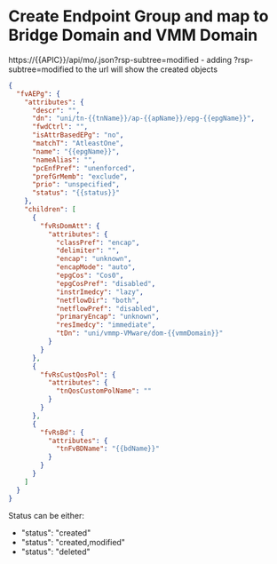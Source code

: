 # Create Endpoint Group and map to Bridge Domain and VMM Domain

https://{{APIC}}/api/mo/.json?rsp-subtree=modified - adding ?rsp-subtree=modified to the url will show the created objects

``` json
{
  "fvAEPg": {
    "attributes": {
      "descr": "",
      "dn": "uni/tn-{{tnName}}/ap-{{apName}}/epg-{{epgName}}",
      "fwdCtrl": "",
      "isAttrBasedEPg": "no",
      "matchT": "AtleastOne",
      "name": "{{epgName}}",
      "nameAlias": "",
      "pcEnfPref": "unenforced",
      "prefGrMemb": "exclude",
      "prio": "unspecified",
      "status": "{{status}}"
    },
    "children": [
      {
        "fvRsDomAtt": {
          "attributes": {
            "classPref": "encap",
            "delimiter": "",
            "encap": "unknown",
            "encapMode": "auto",
            "epgCos": "Cos0",
            "epgCosPref": "disabled",
            "instrImedcy": "lazy",
            "netflowDir": "both",
            "netflowPref": "disabled",
            "primaryEncap": "unknown",
            "resImedcy": "immediate",
            "tDn": "uni/vmmp-VMware/dom-{{vmmDomain}}"
          }
        }
      },
      {
        "fvRsCustQosPol": {
          "attributes": {
            "tnQosCustomPolName": ""
          }
        }
      },
      {
        "fvRsBd": {
          "attributes": {
            "tnFvBDName": "{{bdName}}"
          }
        }
      }
    ]
  }
}
```

Status can be either:
* "status": "created"
* "status": "created,modified"
* "status": "deleted"
